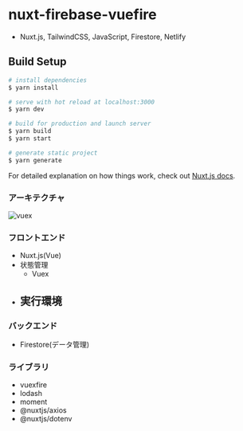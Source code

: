 # nuxt-firebase-vuefire
- Nuxt.js, TailwindCSS, JavaScript, Firestore, Netlify
## Build Setup
```bash
# install dependencies
$ yarn install

# serve with hot reload at localhost:3000
$ yarn dev

# build for production and launch server
$ yarn build
$ yarn start

# generate static project
$ yarn generate
```
For detailed explanation on how things work, check out [Nuxt.js docs](https://nuxtjs.org).

### アーキテクチャ
![vuex](https://user-images.githubusercontent.com/38001967/105490155-b51a2880-5cf7-11eb-97c1-39b5b72c3eab.png)

### フロントエンド
- Nuxt.js(Vue)
- 状態管理
    - Vuex
- 実行環境
    - 

### バックエンド
- Firestore(データ管理)

### ライブラリ
- vuexfire
- lodash
- moment
- @nuxtjs/axios
- @nuxtjs/dotenv
